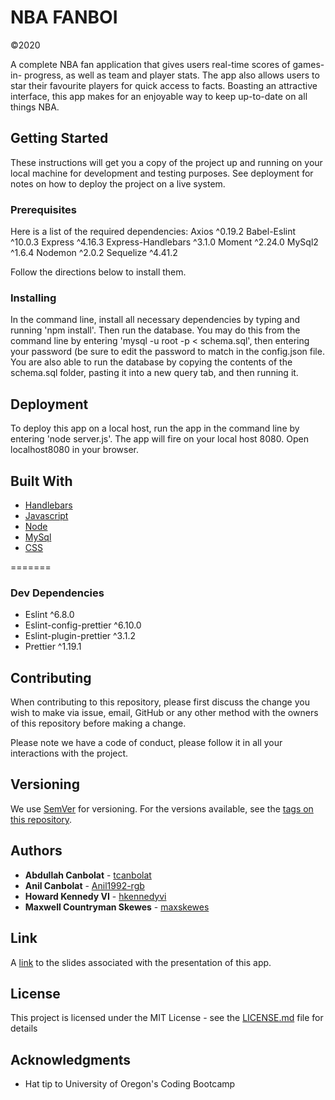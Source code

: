 # NBA FANBOI
©2020

A complete NBA fan application that gives users real-time scores of games-in- progress, as well as team and player stats. The app also allows users to star their favourite players for quick access to facts. Boasting an attractive interface, this app makes for an enjoyable way to keep up-to-date on all things NBA.

## Getting Started

These instructions will get you a copy of the project up and running on your local machine for development and testing purposes. See deployment for notes on how to deploy the project on a live system.


### Prerequisites

Here is a list of the required dependencies:
Axios ^0.19.2
Babel-Eslint ^10.0.3
Express ^4.16.3
Express-Handlebars ^3.1.0
Moment ^2.24.0
MySql2 ^1.6.4
Nodemon ^2.0.2
Sequelize ^4.41.2


Follow the directions below to install them.



### Installing

In the command line, install all necessary dependencies by typing and running 'npm install'. Then run the database. You may do this from the command line by entering 'mysql -u root -p < schema.sql', then entering your password (be sure to edit the password to match in the config.json file. You are also able to run the database by copying the contents of the schema.sql folder, pasting it into a new query tab, and then running it.


## Deployment

To deploy this app on a local host, run the app in the command line by entering 'node server.js'. The app will fire on your local host 8080. Open localhost8080 in your browser.

## Built With

* [Handlebars](https://handlebarsjs.com/)
* [Javascript](https://www.javascript.com/)
* [Node](https://nodejs.org)
* [MySql](https://www.mysql.com/)
* [CSS](https://www.w3schools.com/Css/)


=======
### Dev Dependencies

* Eslint ^6.8.0
* Eslint-config-prettier ^6.10.0
* Eslint-plugin-prettier ^3.1.2
* Prettier ^1.19.1


## Contributing

When contributing to this repository, please first discuss the change you wish to make via issue, email, GitHub or any other method with the owners of this repository before making a change.

Please note we have a code of conduct, please follow it in all your interactions with the project.


## Versioning

We use [SemVer](http://semver.org/) for versioning. For the versions available, see the [tags on this repository](https://github.com/your/project/tags). 


## Authors

* **Abdullah Canbolat** - [tcanbolat](https://github.com/tcanbolat)
* **Anil Canbolat** - [Anil1992-rgb](https://github.com/Anil1992-rgb)
* **Howard Kennedy VI** - [hkennedyvi](https://github.com/hkennedyvi)
* **Maxwell Countryman Skewes** - [maxskewes](https://github.com/maxskewes)

## Link
A [link](https://docs.google.com/presentation/d/1D1MqHB_yMzbULeGZQHHiOQURchFS6lX57I7i9Uk9CQQ/edit#slide=id.p)
 to the slides associated with the presentation of this app.
 
## License

This project is licensed under the MIT License - see the [LICENSE.md](LICENSE.md) file for details

## Acknowledgments

* Hat tip to University of Oregon's Coding Bootcamp
